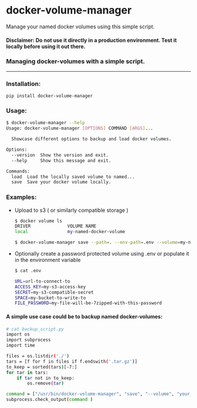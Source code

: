 # docker-volume-manager
Manage your named docker volumes using this simple script.

#### Disclaimer: Do not use it directly in a production environment. Test it locally before using it out there.


### Managing docker-volumes with a simple script.
-----

### Installation:

`pip install docker-volume-manager`

### Usage:

```bash
$ docker-volume-manager --help
Usage: docker-volume-manager [OPTIONS] COMMAND [ARGS]...

  Showcase different options to backup and load docker volumes.

Options:
  --version  Show the version and exit.
  --help     Show this message and exit.

Commands:
  load  Load the locally saved volume to named...
  save  Save your docker volume locally.
```

### Examples:
- Upload to s3 ( or similarly compatible storage )

  ```bash
  $ docker volume ls
  DRIVER              VOLUME NAME
  local               my-named-docker-volume

  $ docker-volume-manager save --path=. --env-path=.env --volume=my-named-docker-volume --to-s3  --interactive=False
  ```

- Optionally create a password protected volume using .env or populate it in the environment variable
  ```bash
  $ cat .env

  URL=url-to-connect-to
  ACCESS_KEY=my-s3-access-key
  SECRET=my-s3-compatible-secret
  SPACE=my-bucket-to-write-to
  FILE_PASSWORD=my-file-will-be-7zipped-with-this-password
  ```

#### A simple use case could be to backup named docker-volumes:
  ```bash
  # cat backup_script.py
  import os
  import subprocess
  import time

  files = os.listdir('./')
  tars = [f for f in files if f.endswith('.tar.gz')]
  to_keep = sorted(tars)[-7:]
  for tar in tars:
      if tar not in to_keep:
          os.remove(tar)

  command = ["/usr/bin/docker-volume-manager", "save", "--volume", "your_docker_data_volume", "--interactive","False"]
  subprocess.check_output(command )
  ```
